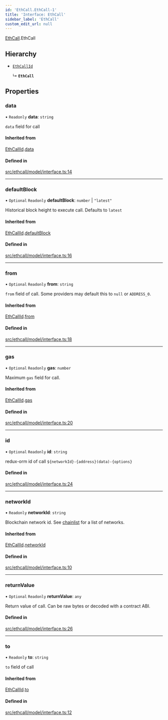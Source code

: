```yaml
---
id: 'EthCall.EthCall-1'
title: 'Interface: EthCall'
sidebar_label: 'EthCall'
custom_edit_url: null
---
```


[EthCall](../namespaces/EthCall.md).EthCall

## Hierarchy

-   [`EthCallId`](EthCall.EthCallId.md)

    ↳ **`EthCall`**

## Properties

### data

• `Readonly` **data**: `string`

`data` field for call

#### Inherited from

[EthCallId](EthCall.EthCallId.md).[data](EthCall.EthCallId.md#data)

#### Defined in

[src/ethcall/model/interface.ts:14](https://github.com/leovigna/web3-redux/blob/be15552/src/ethcall/model/interface.ts#L14)

---

### defaultBlock

• `Optional` `Readonly` **defaultBlock**: `number` \| `"latest"`

Historical block height to execute call. Defaults to `latest`

#### Inherited from

[EthCallId](EthCall.EthCallId.md).[defaultBlock](EthCall.EthCallId.md#defaultblock)

#### Defined in

[src/ethcall/model/interface.ts:16](https://github.com/leovigna/web3-redux/blob/be15552/src/ethcall/model/interface.ts#L16)

---

### from

• `Optional` `Readonly` **from**: `string`

`from` field of call. Some providers may default this to `null` or `ADDRESS_0`.

#### Inherited from

[EthCallId](EthCall.EthCallId.md).[from](EthCall.EthCallId.md#from)

#### Defined in

[src/ethcall/model/interface.ts:18](https://github.com/leovigna/web3-redux/blob/be15552/src/ethcall/model/interface.ts#L18)

---

### gas

• `Optional` `Readonly` **gas**: `number`

Maximum `gas` field for call.

#### Inherited from

[EthCallId](EthCall.EthCallId.md).[gas](EthCall.EthCallId.md#gas)

#### Defined in

[src/ethcall/model/interface.ts:20](https://github.com/leovigna/web3-redux/blob/be15552/src/ethcall/model/interface.ts#L20)

---

### id

• `Optional` `Readonly` **id**: `string`

redux-orm id of call `${networkId}-{address}(data)-{options}`

#### Defined in

[src/ethcall/model/interface.ts:24](https://github.com/leovigna/web3-redux/blob/be15552/src/ethcall/model/interface.ts#L24)

---

### networkId

• `Readonly` **networkId**: `string`

Blockchain network id.
See [chainlist](https://chainlist.org/) for a list of networks.

#### Inherited from

[EthCallId](EthCall.EthCallId.md).[networkId](EthCall.EthCallId.md#networkid)

#### Defined in

[src/ethcall/model/interface.ts:10](https://github.com/leovigna/web3-redux/blob/be15552/src/ethcall/model/interface.ts#L10)

---

### returnValue

• `Optional` `Readonly` **returnValue**: `any`

Return value of call. Can be raw bytes or decoded with a contract ABI.

#### Defined in

[src/ethcall/model/interface.ts:26](https://github.com/leovigna/web3-redux/blob/be15552/src/ethcall/model/interface.ts#L26)

---

### to

• `Readonly` **to**: `string`

`to` field of call

#### Inherited from

[EthCallId](EthCall.EthCallId.md).[to](EthCall.EthCallId.md#to)

#### Defined in

[src/ethcall/model/interface.ts:12](https://github.com/leovigna/web3-redux/blob/be15552/src/ethcall/model/interface.ts#L12)
